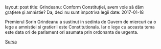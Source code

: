 layout: post
title: Grindeanu: Conform Constituției, avem voie să dăm grațiere și amnistie? Da, deci nu sunt impotriva legii
date: 2017-01-18

Premierul Sorin Grindeanu a sustinut in sedinta de Guvern de miercuri ca o lege a amnistiei si gratierii este Constitutionala. Iar o lege cu aceasta tema este data ori de parlament ori asumata prin ordonanta de urgenta. 

[Sursa]( http://www.agerpres.ro/politica/2017/01/18/grindeanu-conform-constitutiei-avem-voie-sa-dam-gratiere-si-amnistie-da-deci-nu-sunt-impotriva-legii-11-38-43)
